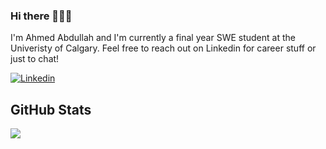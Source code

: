 ### Hi there 🙋🏻‍♂️

I'm Ahmed Abdullah and I'm currently a final year SWE student at the Univeristy of Calgary. Feel free to reach out on Linkedin for career stuff or just to chat!

[![Linkedin](https://img.shields.io/badge/LinkedIn-0077B5?style=for-the-badge&logo=linkedin&logoColor=white)](https://www.linkedin.com/in/ahmed-i-abdullah/)

## GitHub Stats

<a href="https://github.com/Ahmed-I-Abdullah/Ahmed-I-Abdullah">
  <img align = "center" src = "https://github-readme-streak-stats.herokuapp.com/?user=Ahmed-I-Abdullah&theme=dark" />
</a>

<!--
**Ahmed-I-Abdullah/Ahmed-I-Abdullah** is a ✨ _special_ ✨ repository because its `README.md` (this file) appears on your GitHub profile.

Here are some ideas to get you started:

- 🔭 I’m currently working on ...
- 🌱 I’m currently learning ...
- 👯 I’m looking to collaborate on ...
- 🤔 I’m looking for help with ...
- 💬 Ask me about ...
- 📫 How to reach me: ...
- 😄 Pronouns: ...
- ⚡ Fun fact: ...
-->
